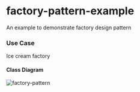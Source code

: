 # factory-pattern-example
An example to demonstrate factory design pattern

### Use Case
Ice cream factory

#### Class Diagram

![factory-pattern](https://user-images.githubusercontent.com/10323216/54081537-2df28000-432c-11e9-9378-0c20677922a2.jpg)

